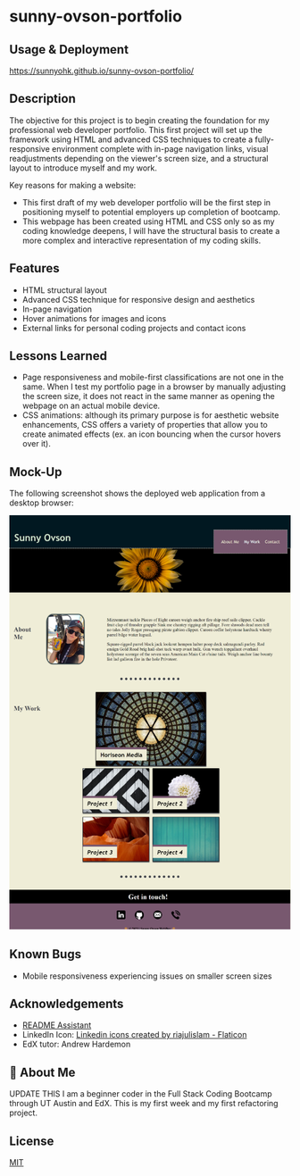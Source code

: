 # sunny-ovson-portfolio

## Usage & Deployment

https://sunnyohk.github.io/sunny-ovson-portfolio/


## Description

The objective for this project is to begin creating the foundation for my professional web developer portfolio. This first project will set up the framework using HTML and advanced CSS techniques to create a fully-responsive environment complete with in-page navigation links, visual readjustments depending on the viewer's screen size, and a structural layout to introduce myself and my work.

Key reasons for making a website:
- This first draft of my web developer portfolio will be the first step in positioning myself to potential employers up completion of bootcamp.
- This webpage has been created using HTML and CSS only so as my coding knowledge deepens, I will have the structural basis to create a more complex and interactive representation of my coding skills.


## Features

- HTML structural layout
- Advanced CSS technique for responsive design and aesthetics
- In-page navigation
- Hover animations for images and icons
- External links for personal coding projects and contact icons


## Lessons Learned

- Page responsiveness and mobile-first classifications are not one in the same. When I test my portfolio page in a browser by manually adjusting the screen size, it does not react in the same manner as opening the webpage on an actual mobile device.
- CSS animations: although its primary purpose is for aesthetic website enhancements, CSS offers a variety of properties that allow you to create animated effects (ex. an icon bouncing when the cursor hovers over it).

## Mock-Up

The following screenshot shows the deployed web application from a desktop browser:

![Full desktop view of web application.](./assets/Portfolio-Screenshot.png)



## Known Bugs

- Mobile responsiveness experiencing issues on smaller screen sizes

## Acknowledgements

- [README Assistant](https://readme.so/)
- LinkedIn Icon: <a href="https://www.flaticon.com/free-icons/linkedin" title="linkedin icons">Linkedin icons created by riajulislam - Flaticon</a>
- EdX tutor: Andrew Hardemon


## 🚀 About Me

UPDATE THIS
I am a beginner coder in the Full Stack Coding Bootcamp through UT Austin and EdX. This is my first week and my first refactoring project.


## License

[MIT](https://choosealicense.com/licenses/mit/)